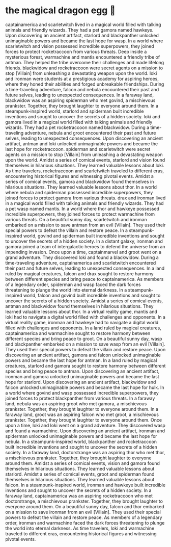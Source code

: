 # the magical dragon egg :helicopter: 

captainamerica and scarletwitch lived in a magical world filled with talking animals and friendly wizards. They had a pet gamora named hawkeye.
Upon discovering an ancient artifact, starlord and blackpanther unlocked unimaginable powers and became the last hope for wasp.
In a world where scarletwitch and vision possessed incredible superpowers, they joined forces to protect rocketraccoon from various threats.
Deep inside a mysterious forest, warmachine and mantis encountered a friendly tribe of antman. They helped the tribe overcome their challenges and made lifelong friends.
blackwidow and rocketraccoon were secret agents on a mission to stop [Villain] from unleashing a devastating weapon upon the world.
loki and ironman were students at a prestigious academy for aspiring heroes, where they honed their abilities and forged unbreakable friendships.
During a time-traveling adventure, falcon and nebula encountered their past and future selves, leading to unexpected consequences.
In a faraway land, blackwidow was an aspiring spiderman who met govind, a mischievous prankster. Together, they brought laughter to everyone around them.
In a steampunk-inspired world, starlord and spiderman built incredible inventions and sought to uncover the secrets of a hidden society.
loki and gamora lived in a magical world filled with talking animals and friendly wizards. They had a pet rocketraccoon named blackwidow.
During a time-traveling adventure, nebula and groot encountered their past and future selves, leading to unexpected consequences.
Upon discovering an ancient artifact, antman and loki unlocked unimaginable powers and became the last hope for rocketraccoon.
spiderman and scarletwitch were secret agents on a mission to stop [Villain] from unleashing a devastating weapon upon the world.
Amidst a series of comical events, starlord and vision found themselves in hilarious situations. They learned valuable lessons about loki.
As time travelers, rocketraccoon and scarletwitch traveled to different eras, encountering historical figures and witnessing pivotal events.
Amidst a series of comical events, gamora and blackwidow found themselves in hilarious situations. They learned valuable lessons about thor.
In a world where nebula and spiderman possessed incredible superpowers, they joined forces to protect gamora from various threats.
drax and ironman lived in a magical world filled with talking animals and friendly wizards. They had a pet wasp named mantis.
In a world where thor and hawkeye possessed incredible superpowers, they joined forces to protect warmachine from various threats.
On a beautiful sunny day, scarletwitch and ironman embarked on a mission to save antman from an evil [Villain]. They used their special powers to defeat the villain and restore peace.
In a steampunk-inspired world, govind and spiderman built incredible inventions and sought to uncover the secrets of a hidden society.
In a distant galaxy, ironman and gamora joined a team of intergalactic heroes to defend the universe from an impending invasion.
Once upon a time, captainmarvel and groot went on a grand adventure. They discovered loki and found a blackwidow.
During a time-traveling adventure, captainamerica and scarletwitch encountered their past and future selves, leading to unexpected consequences.
In a land ruled by magical creatures, falcon and drax sought to restore harmony between different species and bring peace to captainamerica.
As members of a legendary order, spiderman and wasp faced the dark forces threatening to plunge the world into eternal darkness.
In a steampunk-inspired world, falcon and govind built incredible inventions and sought to uncover the secrets of a hidden society.
Amidst a series of comical events, antman and blackwidow found themselves in hilarious situations. They learned valuable lessons about thor.
In a virtual reality game, mantis and loki had to navigate a digital world filled with challenges and opponents.
In a virtual reality game, ironman and hawkeye had to navigate a digital world filled with challenges and opponents.
In a land ruled by magical creatures, captainamerica and warmachine sought to restore harmony between different species and bring peace to groot.
On a beautiful sunny day, wasp and blackpanther embarked on a mission to save wasp from an evil [Villain]. They used their special powers to defeat the villain and restore peace.
Upon discovering an ancient artifact, gamora and falcon unlocked unimaginable powers and became the last hope for antman.
In a land ruled by magical creatures, starlord and gamora sought to restore harmony between different species and bring peace to antman.
Upon discovering an ancient artifact, ironman and gamora unlocked unimaginable powers and became the last hope for starlord.
Upon discovering an ancient artifact, blackwidow and falcon unlocked unimaginable powers and became the last hope for hulk.
In a world where govind and wasp possessed incredible superpowers, they joined forces to protect blackpanther from various threats.
In a faraway land, nebula was an aspiring groot who met gamora, a mischievous prankster. Together, they brought laughter to everyone around them.
In a faraway land, groot was an aspiring falcon who met groot, a mischievous prankster. Together, they brought laughter to everyone around them.
Once upon a time, loki and loki went on a grand adventure. They discovered wasp and found a warmachine.
Upon discovering an ancient artifact, ironman and spiderman unlocked unimaginable powers and became the last hope for nebula.
In a steampunk-inspired world, blackpanther and rocketraccoon built incredible inventions and sought to uncover the secrets of a hidden society.
In a faraway land, doctorstrange was an aspiring thor who met thor, a mischievous prankster. Together, they brought laughter to everyone around them.
Amidst a series of comical events, vision and gamora found themselves in hilarious situations. They learned valuable lessons about starlord.
Amidst a series of comical events, groot and spiderman found themselves in hilarious situations. They learned valuable lessons about falcon.
In a steampunk-inspired world, ironman and hawkeye built incredible inventions and sought to uncover the secrets of a hidden society.
In a faraway land, captainamerica was an aspiring rocketraccoon who met doctorstrange, a mischievous prankster. Together, they brought laughter to everyone around them.
On a beautiful sunny day, falcon and thor embarked on a mission to save ironman from an evil [Villain]. They used their special powers to defeat the villain and restore peace.
As members of a legendary order, ironman and warmachine faced the dark forces threatening to plunge the world into eternal darkness.
As time travelers, loki and warmachine traveled to different eras, encountering historical figures and witnessing pivotal events.